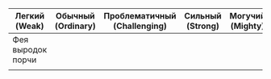 | Легкий <br>(Weak) | Обычный (Ordinary) | Проблематичный<br>(Challenging) | Сильный<br>(Strong) | Могучий<br>(Mighty) |
| ----------------- | ------------------ | ------------------------------- | ------------------- | ------------------- |
| Фея выродок порчи |                    |                                 |                     |                     |
|                   |                    |                                 |                     |                     |
